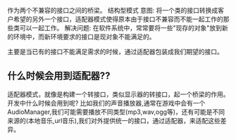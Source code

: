 作为两个不兼容的接口之间的桥梁。
结构型模式
意图:
将一个类的接口转换成客户希望的另外一个接口，适配器模式使得原本由于接口不兼容而不能一起工作的那些类可以一起工作。
解决问题:
在软件系统中，常常要将一些"现存的对象"放到新的环境中，而新环境要求的接口是现对象不能满足的。

主要是当已有的接口不能满足需求的时候，通过适配器包装成我们期望的接口。

## 什么时候会用到适配器??
适配器模式，就像是构建一个转接口，类似显示器的转接口，起一个桥梁的作用。
开发中什么时候会用到呢?
比如我们的声音播放器,通常在游戏中会有一个AudioManager,我们可能需要播放不同类型(mp3,wav,ogg等)，还有可能是不同来源的(本地音乐,url音乐),我们对外提供统一的接口，通过适配器，来适配这些差异。


